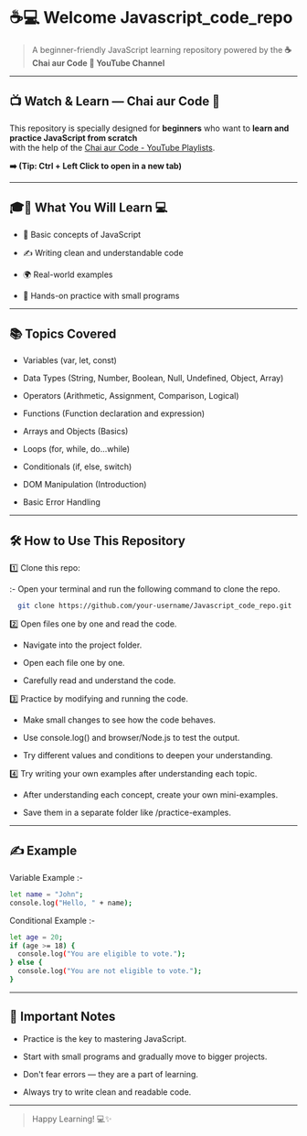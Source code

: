 # ☕💻 Welcome Javascript_code_repo 

> A beginner-friendly JavaScript learning repository powered by the **☕ Chai aur Code 🎥 YouTube Channel**

---

## 📺 Watch & Learn — Chai aur Code 🎥

This repository is specially designed for **beginners** who want to **learn and practice JavaScript from scratch**  
with the help of the [Chai aur Code - YouTube Playlists](https://www.youtube.com/@chaiaurcode/playlists). 

**➡️ (Tip: Ctrl + Left Click to open in a new tab)**

---

## 🎓📖 What You Will Learn 💻

- 🧠 Basic concepts of JavaScript

- ✍️ Writing clean and understandable code

- 🌍 Real-world examples

- 🧪 Hands-on practice with small programs

---

## 📚 Topics Covered

- Variables (var, let, const)

- Data Types (String, Number, Boolean, Null, Undefined, Object, Array)

- Operators (Arithmetic, Assignment, Comparison, Logical)

- Functions (Function declaration and expression)

- Arrays and Objects (Basics)

- Loops (for, while, do...while)

- Conditionals (if, else, switch)

- DOM Manipulation (Introduction)

- Basic Error Handling

---

## 🛠 How to Use This Repository

1️⃣ Clone this repo:

  :- Open your terminal and run the following command to clone the repo.
```bash
  git clone https://github.com/your-username/Javascript_code_repo.git
```
2️⃣ Open files one by one and read the code.

- Navigate into the project folder.

- Open each file one by one.

- Carefully read and understand the code.

3️⃣ Practice by modifying and running the code.

- Make small changes to see how the code behaves.

- Use console.log() and browser/Node.js to test the output.

- Try different values and conditions to deepen your understanding.

4️⃣ Try writing your own examples after understanding each topic.

- After understanding each concept, create your own mini-examples.

- Save them in a separate folder like /practice-examples.

---

## ✍️ Example

Variable Example :-

```bash
let name = "John";
console.log("Hello, " + name);
```

Conditional Example :-
```bash
let age = 20;
if (age >= 18) {
  console.log("You are eligible to vote.");
} else {
  console.log("You are not eligible to vote.");
}
```
--- 

## 📢 Important Notes

- Practice is the key to mastering JavaScript.

- Start with small programs and gradually move to bigger projects.

- Don't fear errors — they are a part of learning.

- Always try to write clean and readable code.

---

> Happy Learning! 💻✨
